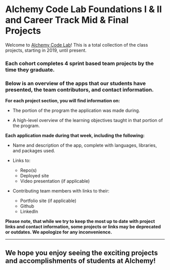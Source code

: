 # Alchemy Code Lab Foundations I & II and Career Track Mid & Final Projects
Welcome to [Alchemy Code Lab](https://www.alchemycodelab.com/)! This is a total collection of the class projects, starting in 2019, until present. 

### Each cohort completes 4 sprint based team projects by the time they graduate. 

### Below is an overview of the apps that our students have presented, the team contributors, and contact information. 

**For each project section, you will find information on:**
- The portion of the program the application was made during.

- A high-level overview of the learning objectives taught in that portion of the program. 

**Each application made during that week, including the following:** 
- Name and description of the app, complete with languages, libraries, and packages used.
- Links to:
  - Repo(s)
  - Deployed site
  - Video presentation (if applicable)

- Contributing team members with links to their:
  - Portfolio site (if applicable)
  - Github
  - LinkedIn

**Please note, that while we try to keep the most up to date with project links and contact information, some projects or links may be deprecated or outdates. We apologize for any inconvenience.** 
___
## We hope you enjoy seeing the exciting projects and accomplishments of students at Alchemy!
